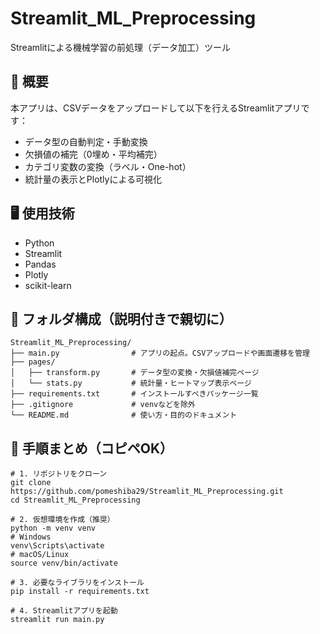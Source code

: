 # Streamlit_ML_Preprocessing
Streamlitによる機械学習の前処理（データ加工）ツール

## 📌 概要
本アプリは、CSVデータをアップロードして以下を行えるStreamlitアプリです：

- データ型の自動判定・手動変換
- 欠損値の補完（0埋め・平均補完）
- カテゴリ変数の変換（ラベル・One-hot）
- 統計量の表示とPlotlyによる可視化

## 🖥️ 使用技術
- Python
- Streamlit
- Pandas
- Plotly
- scikit-learn

## 📁 フォルダ構成（説明付きで親切に）
```
Streamlit_ML_Preprocessing/
├── main.py                # アプリの起点。CSVアップロードや画面遷移を管理
├── pages/
│   ├── transform.py       # データ型の変換・欠損値補完ページ
│   └── stats.py           # 統計量・ヒートマップ表示ページ
├── requirements.txt       # インストールすべきパッケージ一覧
├── .gitignore             # venvなどを除外
└── README.md              # 使い方・目的のドキュメント
```
## 🧭 手順まとめ（コピペOK）
```
# 1. リポジトリをクローン
git clone https://github.com/pomeshiba29/Streamlit_ML_Preprocessing.git
cd Streamlit_ML_Preprocessing

# 2. 仮想環境を作成（推奨）
python -m venv venv
# Windows
venv\Scripts\activate
# macOS/Linux
source venv/bin/activate

# 3. 必要なライブラリをインストール
pip install -r requirements.txt

# 4. Streamlitアプリを起動
streamlit run main.py
